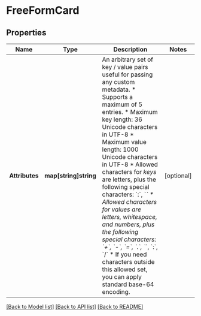 # FreeFormCard

## Properties

Name | Type | Description | Notes
------------ | ------------- | ------------- | -------------
**Attributes** | **map[string]string** | An arbitrary set of key / value pairs useful for passing any custom metadata.  * Supports a maximum of 5 entries. * Maximum key length: 36 Unicode characters in UTF-8 * Maximum value length: 1000 Unicode characters in UTF-8 * Allowed characters for *keys* are letters, plus the following special characters: &#x60;:&#x60;, &#x60;_&#x60; * Allowed characters for *values* are letters, whitespace, and numbers, plus the following special characters: &#x60;+&#x60;, &#x60;-&#x60;, &#x60;&#x3D;&#x60;, &#x60;.&#x60;, &#x60;_&#x60;, &#x60;:&#x60;, &#x60;/&#x60; * If you need characters outside this allowed set, you can apply standard base-64 encoding.  | [optional] 

[[Back to Model list]](../README.md#documentation-for-models) [[Back to API list]](../README.md#documentation-for-api-endpoints) [[Back to README]](../README.md)



